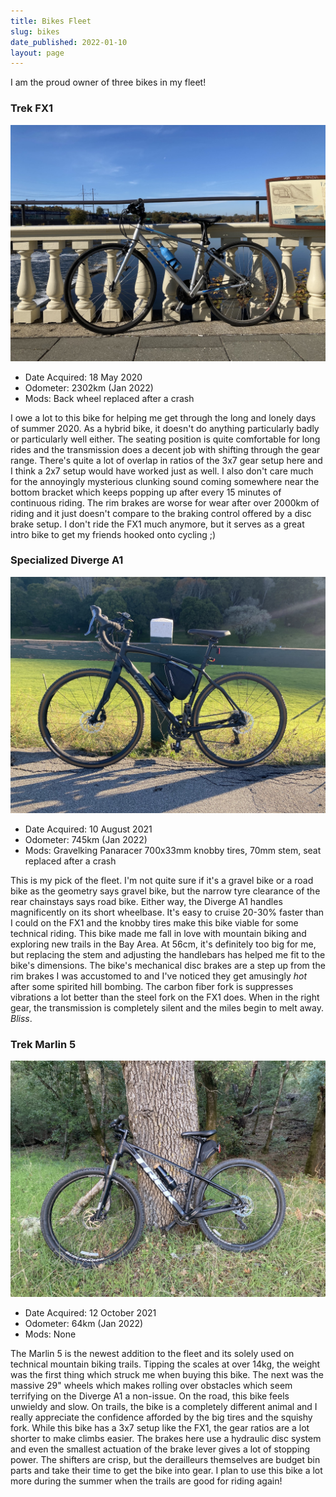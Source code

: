 ```yaml
---
title: Bikes Fleet
slug: bikes
date_published: 2022-01-10
layout: page
---
```


I am the proud owner of three bikes in my fleet!

### Trek FX1

![](/content/images/2022/fx1.JPG)

* Date Acquired: 18 May 2020
* Odometer: 2302km (Jan 2022)
* Mods: Back wheel replaced after a crash

I owe a lot to this bike for helping me get through the long and lonely days of summer 2020. As a hybrid bike, it doesn't do anything particularly badly or particularly well either. The seating position is quite comfortable for long rides and the transmission does a decent job with shifting through the gear range. There's quite a lot of overlap in ratios of the 3x7 gear setup here and I think a 2x7 setup would have worked just as well. I also don't care much for the annoyingly mysterious clunking sound coming somewhere near the bottom bracket which keeps popping up after every 15 minutes of continuous riding. The rim brakes are worse for wear after over 2000km of riding and it just doesn't compare to the braking control offered by a disc brake setup. I don't ride the FX1 much anymore, but it serves as a great intro bike to get my friends hooked onto cycling ;)

### Specialized Diverge A1

![](/content/images/2022/divergea1.JPG)

* Date Acquired: 10 August 2021
* Odometer: 745km (Jan 2022)
* Mods: Gravelking Panaracer 700x33mm knobby tires, 70mm stem, seat replaced after a crash

This is my pick of the fleet. I'm not quite sure if it's a gravel bike or a road bike as the geometry says gravel bike, but the narrow tyre clearance of the rear chainstays says road bike. Either way, the Diverge A1 handles magnificently on its short wheelbase. It's easy to cruise 20-30% faster than I could on the FX1 and the knobby tires make this bike viable for some technical riding. This bike made me fall in love with mountain biking and exploring new trails in the Bay Area. At 56cm, it's definitely too big for me, but replacing the stem and adjusting the handlebars has helped me fit to the bike's dimensions. The bike's mechanical disc brakes are a step up from the rim brakes I was accustomed to and I've noticed they get amusingly *hot* after some spirited hill bombing. The carbon fiber fork is suppresses vibrations a lot better than the steel fork on the FX1 does. When in the right gear, the transmission is completely silent and the miles begin to melt away. *Bliss*.

### Trek Marlin 5

![](/content/images/2022/marlin5.JPG)

* Date Acquired: 12 October 2021
* Odometer: 64km (Jan 2022)
* Mods: None

The Marlin 5 is the newest addition to the fleet and its solely used on technical mountain biking trails. Tipping the scales at over 14kg, the weight was the first thing which struck me when buying this bike. The next was the massive 29" wheels which makes rolling over obstacles which seem terrifying on the Diverge A1 a non-issue. On the road, this bike feels unwieldy and slow. On trails, the bike is a completely different animal and I really appreciate the confidence afforded by the big tires and the squishy fork. While this bike has a 3x7 setup like the FX1, the gear ratios are a lot shorter to make climbs easier. The brakes here use a hydraulic disc system and even the smallest actuation of the brake lever gives a lot of stopping power. The shifters are crisp, but the derailleurs themselves are budget bin parts and take their time to get the bike into gear. I plan to use this bike a lot more during the summer when the trails are good for riding again!
